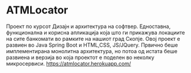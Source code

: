 # ATMLocator
Проект по курсот Дизајн и архитектура на софтвер. Едноставна, функционална и корисна апликација која што ги прикажува локациите на сите банкомати во рамките на нашиот град Скопје. Овој проект е развиен во Java Spring Boot и HTML,CSS, JS/JQuery. Првично беше имплементирана монолитна архитектура, но потоа од истата беше развиена и верзија во која проектот е поделен во неколку микросервиси. 
https://atmlocator.herokuapp.com/
